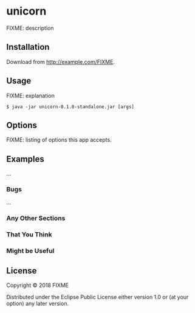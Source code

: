 # unicorn

FIXME: description

## Installation

Download from http://example.com/FIXME.

## Usage

FIXME: explanation

    $ java -jar unicorn-0.1.0-standalone.jar [args]

## Options

FIXME: listing of options this app accepts.

## Examples

...

### Bugs

...

### Any Other Sections
### That You Think
### Might be Useful

## License

Copyright © 2018 FIXME

Distributed under the Eclipse Public License either version 1.0 or (at
your option) any later version.
